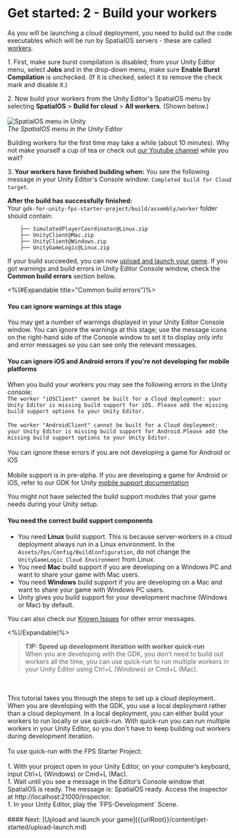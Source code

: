 # Get started: 2 - Build your workers

As you will be launching a cloud deployment, you need to build out the code executables which will be run by SpatialOS servers - these are called [workers]({{urlRoot}}/content/glossary#worker).

1\. First, make sure burst compilation is disabled; from your Unity Editor menu, select **Jobs** and in the drop-down menu, make sure **Enable Burst Compilation** is unchecked. (If it is checked, select it to remove the check mark and disable it.)

2\.  Now build your workers from the Unity Editor's SpatialOS menu by selecting **SpatialOS** > **Build for cloud** > **All workers**. 
  (Shown below.) 
  <br/>
  <br/>![SpatialOS menu in Unity]({{assetRoot}}assets/unity-spatialos-menu.png)
  <br/>_The SpatialOS menu in the Unity Editor_
  <br/>

 Building workers for the first time may take a while (about 10 minutes). Why not make yourself a cup of tea or check out [our Youtube channel](https://www.youtube.com/channel/UC7BE8B2yUeQxPvZytk47NYw/videos) while you wait?

3\.  **Your workers have finished building when:** You see the following message in your Unity Editor's Console window: `Completed build for Cloud target`. 

**After the build has successfully finished:** 
<br/>Your `gdk-for-unity-fps-starter-project/build/assembly/worker` folder should contain:

```text
    ├── SimulatedPlayerCoordinator@Linux.zip
    ├── UnityClient@Mac.zip
    ├── UnityClient@Windows.zip
    ├── UnityGameLogic@Linux.zip
```

If your build succeeded, you can now [upload and launch your game]({{urlRoot}}/content/get-started/upload-launch). If you got warnings and build errors in Unity Editor Console window, check the **Common build errors** section below.

<%(#Expandable title="Common build errors")%>

#### You can ignore warnings at this stage

You may get a number of warnings displayed in your Unity Editor Console window. You can ignore the warnings at this stage; use the message icons on the right-hand side of the Console window to set it to display only info and error messages so you can see only the relevant messages.

#### You can ignore iOS and Android errors if you're not developing for mobile platforms

When you build your workers you may see the following errors in the Unity console: 
<br/>`The worker "iOSClient" cannot be built for a Cloud deployment: your Unity Editor is missing build support for iOS. Please add the missing build support options to your Unity Editor.`
<br/><br/>`The worker "AndroidClient" cannot be built for a Cloud deployment: your Unity Editor is missing build support for Android.Please add the missing build support options to your Unity Editor.`<br/>
<br/>You can ignore these errors if you are not developing a game for Android or iOS
<br/><br/>Mobile support is in pre-alpha. If you are developing a game for Android or iOS, refer to our GDK for Unity [mobile support documentation]({{urlRoot}}/content/mobile/overview)
<br/>

You might not have selected the build support modules that your game needs during your Unity setup.

#### You need the correct build support components

* You need **Linux** build support. This is because server-workers in a cloud deployment always run in a Linux environment. In the `Assets/Fps/Config/BuildConfiguration`, do not change the `UnityGameLogic Cloud Environment` from Linux.
* You need **Mac** build support if you are developing on a Windows PC and want to share your game with Mac users.<br/>
* You need **Windows** build support if you are developing on a Mac and want to share your game with Windows PC users. <br/>
* Unity gives you build support for your development machine (Windows or Mac) by default.

You can also check our [Known Issues]({{urlRoot}}/known-issues) for other error messages.

<%(/Expandable)%>

>**TIP: Speed up development iteration with worker quick-run** 
<br/> When you are developing with the GDK, you don't need to build out workers all the time, you can use quick-run to run multiple workers in your Unity Editor using Ctrl+L (Windows) or Cmd+L (Mac).
<br/>
<br/>This tutorial takes you through the steps to set up a cloud deployment. When you are developing with the GDK, you use a local deployment rather than a cloud deployment. In a local deployment, you can either build your workers to run locally or use quick-run. With quick-run you can run multiple workers in your Unity Editor, so you don't have to keep building out workers during development iteration. 
<br/>
<br/>
 To use quick-run with the FPS Starter Project:<br/>
 <br/>
1. With your project open in your Unity Editor, on your computer’s keyboard, input Ctrl+L (Windows) or Cmd+L (Mac).<br/>
1. Wait until you see a message in the Editor’s Console window that SpatialOS is ready. The message is: SpatialOS ready. Access the inspector at http://localhost:21000/inspector.<br/>
1. In your Unity Editor, play the `FPS-Development` Scene.<br/>

<br/>
#### Next: [Upload and launch your game]({{urlRoot}}/content/get-started/upload-launch.md)


